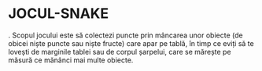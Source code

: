 # JOCUL-SNAKE
. Scopul jocului este să colectezi puncte prin mâncarea unor obiecte (de obicei niște puncte sau niște fructe) care apar pe tablă, în timp ce eviți să te lovești de marginile tablei sau de corpul șarpelui, care se mărește pe măsură ce mănânci mai multe obiecte.

